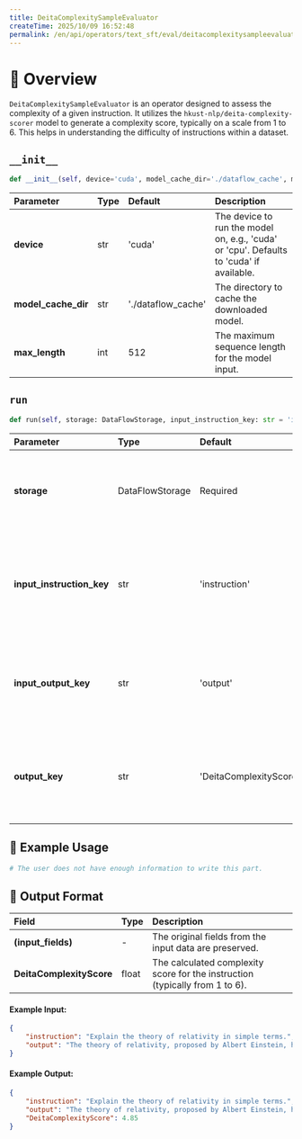 ```yaml
---
title: DeitaComplexitySampleEvaluator
createTime: 2025/10/09 16:52:48
permalink: /en/api/operators/text_sft/eval/deitacomplexitysampleevaluator/
---
```


# 📘 Overview
`DeitaComplexitySampleEvaluator` is an operator designed to assess the complexity of a given instruction. It utilizes the `hkust-nlp/deita-complexity-scorer` model to generate a complexity score, typically on a scale from 1 to 6. This helps in understanding the difficulty of instructions within a dataset.

## `__init__`
```python
def __init__(self, device='cuda', model_cache_dir='./dataflow_cache', max_length=512)
```
| Parameter | Type | Default | Description |
| :---------------- | :---- | :-------------------- | :-------------------------------------------------------------------------------------------------- |
| **device** | str | 'cuda' | The device to run the model on, e.g., 'cuda' or 'cpu'. Defaults to 'cuda' if available. |
| **model_cache_dir** | str | './dataflow_cache' | The directory to cache the downloaded model. |
| **max_length** | int | 512 | The maximum sequence length for the model input. |

## `run`
```python
def run(self, storage: DataFlowStorage, input_instruction_key: str = 'instruction', input_output_key: str = 'output', output_key: str = 'DeitaComplexityScore')
```
| Parameter | Type | Default | Description |
| :---------------------- | :---------------- | :----------------------- | :------------------------------------------------------------------ |
| **storage** | DataFlowStorage | Required | The DataFlow storage instance for reading and writing data. |
| **input_instruction_key** | str | 'instruction' | The column name in the input DataFrame that contains the instruction text. |
| **input_output_key** | str | 'output' | The column name in the input DataFrame that contains the output text. |
| **output_key** | str | 'DeitaComplexityScore' | The column name in the output DataFrame where the generated score will be stored. |

## 🧠 Example Usage
```python
# The user does not have enough information to write this part.
```

## 🧾 Output Format

| Field | Type | Description |
| :----------------------- | :------ | :--------------------------------------------------- |
| **(input_fields)** | - | The original fields from the input data are preserved. |
| **DeitaComplexityScore** | float | The calculated complexity score for the instruction (typically from 1 to 6). |

#### Example Input:
```json
{
    "instruction": "Explain the theory of relativity in simple terms.",
    "output": "The theory of relativity, proposed by Albert Einstein, has two main parts: special relativity and general relativity. Special relativity deals with..."
}
```
#### Example Output:
```json
{
    "instruction": "Explain the theory of relativity in simple terms.",
    "output": "The theory of relativity, proposed by Albert Einstein, has two main parts: special relativity and general relativity. Special relativity deals with...",
    "DeitaComplexityScore": 4.85
}
```
